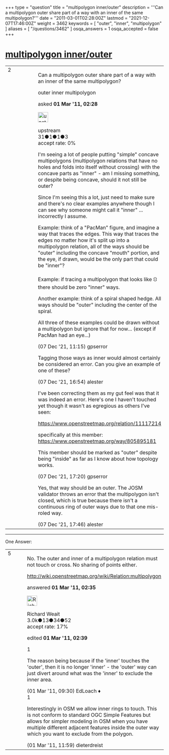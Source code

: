 +++
type = "question"
title = "multipolygon inner/outer"
description = '''Can a multipolygon outer share part of a way with an inner of the same multipolygon?'''
date = "2011-03-01T02:28:00Z"
lastmod = "2021-12-07T17:46:00Z"
weight = 3462
keywords = [ "outer", "inner", "multipolygon" ]
aliases = [ "/questions/3462" ]
osqa_answers = 1
osqa_accepted = false
+++

<div class="headNormal">

# [multipolygon inner/outer](/questions/3462/multipolygon-innerouter)

</div>

<div id="main-body">

<div id="askform">

<table id="question-table" style="width:100%;">
<colgroup>
<col style="width: 50%" />
<col style="width: 50%" />
</colgroup>
<tbody>
<tr>
<td style="width: 30px; vertical-align: top"><div class="vote-buttons">
<span id="post-3462-upvote" class="ajax-command post-vote up" rel="nofollow" title="I like this post (click again to cancel)"> </span>
<div id="post-3462-score" class="post-score" title="current number of votes">
2
</div>
<span id="post-3462-downvote" class="ajax-command post-vote down" rel="nofollow" title="I dont like this post (click again to cancel)"> </span> <span id="favorite-mark" class="ajax-command favorite-mark" rel="nofollow" title="mark/unmark this question as favorite (click again to cancel)"> </span>
<div id="favorite-count" class="favorite-count">
&#10;</div>
</div></td>
<td><div id="item-right">
<div class="question-body">
<p>Can a multipolygon outer share part of a way with an inner of the same multipolygon?</p>
</div>
<div id="question-tags" class="tags-container tags">
<span class="post-tag tag-link-outer" rel="tag" title="see questions tagged &#39;outer&#39;">outer</span> <span class="post-tag tag-link-inner" rel="tag" title="see questions tagged &#39;inner&#39;">inner</span> <span class="post-tag tag-link-multipolygon" rel="tag" title="see questions tagged &#39;multipolygon&#39;">multipolygon</span>
</div>
<div id="question-controls" class="post-controls">
&#10;</div>
<div class="post-update-info-container">
<div class="post-update-info post-update-info-user">
<p>asked <strong>01 Mar '11, 02:28</strong></p>
<img src="https://secure.gravatar.com/avatar/a6cb4a88637b00f42389b7550700b70c?s=32&amp;d=identicon&amp;r=g" class="gravatar" width="32" height="32" alt="upstream&#39;s gravatar image" />
<p><span>upstream</span><br />
<span class="score" title="31 reputation points">31</span><span title="1 badges"><span class="badge1">●</span><span class="badgecount">1</span></span><span title="1 badges"><span class="silver">●</span><span class="badgecount">1</span></span><span title="3 badges"><span class="bronze">●</span><span class="badgecount">3</span></span><br />
<span class="accept_rate" title="Rate of the user&#39;s accepted answers">accept rate:</span> <span title="upstream has no accepted answers">0%</span></p>
</div>
</div>
<div id="comments-container-3462" class="comments-container">
<span id="82776"></span>
<div id="comment-82776" class="comment">
<div id="post-82776-score" class="comment-score">
&#10;</div>
<div class="comment-text">
<p>I'm seeing a lot of people putting "simple" concave multipolygons (multipolygon relations that have no holes and folds into itself without crossing) with the concave parts as "inner" - am I missing something, or despite being concave, should it not still be outer?</p>
<p>Since I'm seeing this a lot, just need to make sure and there's no clear examples anywhere though I can see why someone might call it "inner" ... incorrectly I assume.</p>
<p>Example: think of a "PacMan" figure, and imagine a way that traces the edges. This way that traces the edges no matter how it's split up into a multipolygon relation, all of the ways should be "outer" including the concave "mouth" portion, and the eye, if drawn, would be the only part that could be "inner"?</p>
<p>Example: if tracing a multipolygon that looks like ⛻ there should be zero "inner" ways.</p>
<p>Another example: think of a spiral shaped hedge. All ways should be "outer" including the center of the spiral.</p>
<p>All three of these examples could be drawn without a multipolygon but ignore that for now... (except if PacMan had an eye...)</p>
</div>
<div id="comment-82776-info" class="comment-info">
<span class="comment-age">(07 Dec '21, 11:15)</span> <span class="comment-user userinfo">gpserror</span>
</div>
</div>
<span id="82787"></span>
<div id="comment-82787" class="comment">
<div id="post-82787-score" class="comment-score">
&#10;</div>
<div class="comment-text">
<p>Tagging those ways as inner would almost certainly be considered an error. Can you give an example of one of these?</p>
</div>
<div id="comment-82787-info" class="comment-info">
<span class="comment-age">(07 Dec '21, 16:54)</span> <span class="comment-user userinfo">alester</span>
</div>
</div>
<span id="82788"></span>
<div id="comment-82788" class="comment">
<div id="post-82788-score" class="comment-score">
&#10;</div>
<div class="comment-text">
<p>I've been correcting them as my gut feel was that it was indeed an error. Here's one I haven't touched yet though it wasn't as egregious as others I've seen:</p>
<p><a href="https://www.openstreetmap.org/relation/11117214">https://www.openstreetmap.org/relation/11117214</a></p>
<p>specifically at this member: <a href="https://www.openstreetmap.org/way/805895181">https://www.openstreetmap.org/way/805895181</a></p>
<p>This member should be marked as "outer" despite being "inside" as far as I know about how topology works.</p>
</div>
<div id="comment-82788-info" class="comment-info">
<span class="comment-age">(07 Dec '21, 17:20)</span> <span class="comment-user userinfo">gpserror</span>
</div>
</div>
<span id="82789"></span>
<div id="comment-82789" class="comment">
<div id="post-82789-score" class="comment-score">
&#10;</div>
<div class="comment-text">
<p>Yes, that way should be an outer. The JOSM validator throws an error that the multipolygon isn't closed, which is true because there isn't a continuous ring of outer ways due to that one mis-roled way.</p>
</div>
<div id="comment-82789-info" class="comment-info">
<span class="comment-age">(07 Dec '21, 17:46)</span> <span class="comment-user userinfo">alester</span>
</div>
</div>
</div>
<div id="comment-tools-3462" class="comment-tools">
&#10;</div>
<div class="clear">
&#10;</div>
<div id="comment-3462-form-container" class="comment-form-container">
&#10;</div>
<div class="clear">
&#10;</div>
</div></td>
</tr>
</tbody>
</table>

------------------------------------------------------------------------

<div class="tabBar">

<span id="sort-top"></span>

<div class="headQuestions">

One Answer:

</div>

</div>

<span id="3463"></span>

<div id="answer-container-3463" class="answer">

<table style="width:100%;">
<colgroup>
<col style="width: 50%" />
<col style="width: 50%" />
</colgroup>
<tbody>
<tr>
<td style="width: 30px; vertical-align: top"><div class="vote-buttons">
<span id="post-3463-upvote" class="ajax-command post-vote up" rel="nofollow" title="I like this post (click again to cancel)"> </span>
<div id="post-3463-score" class="post-score" title="current number of votes">
5
</div>
<span id="post-3463-downvote" class="ajax-command post-vote down" rel="nofollow" title="I dont like this post (click again to cancel)"> </span>
</div></td>
<td><div class="item-right">
<div class="answer-body">
<p>No. The outer and inner of a multipolygon relation must not touch or cross. No sharing of points either.<br />
</p>
<p><a href="http://wiki.openstreetmap.org/wiki/Relation:multipolygon">http://wiki.openstreetmap.org/wiki/Relation:multipolygon</a></p>
</div>
<div class="answer-controls post-controls">
&#10;</div>
<div class="post-update-info-container">
<div class="post-update-info post-update-info-user">
<p>answered <strong>01 Mar '11, 02:35</strong></p>
<img src="https://secure.gravatar.com/avatar/d90ea04df82d77f534659f08894dd889?s=32&amp;d=identicon&amp;r=g" class="gravatar" width="32" height="32" alt="Richard%20Weait&#39;s gravatar image" />
<p><span>Richard Weait</span><br />
<span class="score" title="3044 reputation points"><span>3.0k</span></span><span title="13 badges"><span class="badge1">●</span><span class="badgecount">13</span></span><span title="34 badges"><span class="silver">●</span><span class="badgecount">34</span></span><span title="52 badges"><span class="bronze">●</span><span class="badgecount">52</span></span><br />
<span class="accept_rate" title="Rate of the user&#39;s accepted answers">accept rate:</span> <span title="Richard Weait has 8 accepted answers">17%</span> </br></p>
</div>
<div class="post-update-info post-update-info-edited">
<p><span> edited <strong>01 Mar '11, 02:39</strong> </span></p>
</div>
</div>
<div id="comments-container-3463" class="comments-container">
<span id="3465"></span>
<div id="comment-3465" class="comment">
<div id="post-3465-score" class="comment-score">
1
</div>
<div class="comment-text">
<p>The reason being because if the 'inner' touches the 'outer', then it is no longer 'inner' - the 'outer' way can just divert around what was the 'inner' to exclude the inner area.</p>
</div>
<div id="comment-3465-info" class="comment-info">
<span class="comment-age">(01 Mar '11, 09:30)</span> <span class="comment-user userinfo">EdLoach ♦</span>
</div>
</div>
<span id="3474"></span>
<div id="comment-3474" class="comment">
<div id="post-3474-score" class="comment-score">
1
</div>
<div class="comment-text">
<p>Interestingly in OSM we allow inner rings to touch. This is not conform to standard OGC Simple Features but allows for simpler modeling in OSM when you have multiple different adjacent features inside the outer way which you want to exclude from the polygon.</p>
</div>
<div id="comment-3474-info" class="comment-info">
<span class="comment-age">(01 Mar '11, 11:59)</span> <span class="comment-user userinfo">dieterdreist</span>
</div>
</div>
</div>
<div id="comment-tools-3463" class="comment-tools">
&#10;</div>
<div class="clear">
&#10;</div>
<div id="comment-3463-form-container" class="comment-form-container">
&#10;</div>
<div class="clear">
&#10;</div>
</div></td>
</tr>
</tbody>
</table>

</div>

<div class="paginator-container-left">

</div>

</div>

</div>

